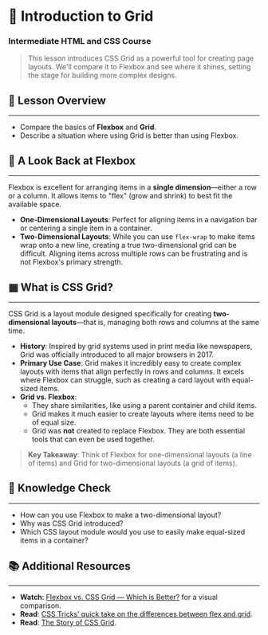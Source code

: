 # 🏁 Introduction to Grid


### Intermediate HTML and CSS Course

> This lesson introduces CSS Grid as a powerful tool for creating page layouts. We'll compare it to Flexbox and see where it shines, setting the stage for building more complex designs.

## 📖 Lesson Overview

-----

  - Compare the basics of **Flexbox** and **Grid**.
  - Describe a situation where using Grid is better than using Flexbox.

## 📏 A Look Back at Flexbox

-----

Flexbox is excellent for arranging items in a **single dimension**—either a row or a column. It allows items to "flex" (grow and shrink) to best fit the available space.

  - **One-Dimensional Layouts**: Perfect for aligning items in a navigation bar or centering a single item in a container.
  - **Two-Dimensional Layouts**: While you can use `flex-wrap` to make items wrap onto a new line, creating a true two-dimensional grid can be difficult. Aligning items across multiple rows can be frustrating and is not Flexbox's primary strength.

## ▦ What is CSS Grid?

-----

CSS Grid is a layout module designed specifically for creating **two-dimensional layouts**—that is, managing both rows and columns at the same time.

  - **History**: Inspired by grid systems used in print media like newspapers, Grid was officially introduced to all major browsers in 2017.
  - **Primary Use Case**: Grid makes it incredibly easy to create complex layouts with items that align perfectly in rows and columns. It excels where Flexbox can struggle, such as creating a card layout with equal-sized items.
  - **Grid vs. Flexbox**:
      - They share similarities, like using a parent container and child items.
      - Grid makes it much easier to create layouts where items need to be of equal size.
      - Grid was **not** created to replace Flexbox. They are both essential tools that can even be used together.

> **Key Takeaway**: Think of Flexbox for one-dimensional layouts (a line of items) and Grid for two-dimensional layouts (a grid of items).

## 🤔 Knowledge Check

-----

  - How can you use Flexbox to make a two-dimensional layout?
  - Why was CSS Grid introduced?
  - Which CSS layout module would you use to easily make equal-sized items in a container?

## 📚 Additional Resources

-----

  - **Watch**: [Flexbox vs. CSS Grid — Which is Better?](https://www.google.com/search?q=https://www.youtube.com/watch%3Fv%3DR91AVtQdclc) for a visual comparison.
  - **Read**: [CSS Tricks’ quick take on the differences between flex and grid](https://www.google.com/search?q=https://css-tricks.com/quick-css-trick-how-to-center-an-object-exactly-in-the-center/%23the-difference-between-flexbox-and-grid).
  - **Read**: [The Story of CSS Grid](https://www.google.com/search?q=https://www.w3.org/Style/CSS/grid-history.html).